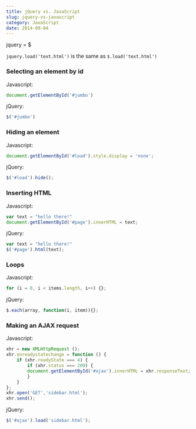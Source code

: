 ```yaml
---
title: jQuery vs. JavaScript
slug: jquery-vs-javascript
category: JavaScript
date: 2014-09-04
---
```


jquery = $

`jquery.load('text.html')` is the same as `$.load('text.html')`

### Selecting an element by id

Javascript:
	
```javascript
document.getElementById('#jumbo')
```

jQuery:

```javascript
$('#jumbo')
```


### Hiding an element

Javascript:

```javascript
document.getElementById('#load').style.display = 'none';
```

jQuery:

```javascript
$('#load').hide();
```

### Inserting HTML
Javascript:
	
```javascript
var text = "hello there!"
document.getElementById('#page').innerHTML = text;
```

jQuery:

```javascript
var text = "hello there!"
$('#page').html(text);
```

### Loops
Javascript:

```javascript
for (i = 0, i < items.length, i++) {};
```

jQuery:

```javascript
$.each(array, function(i, item)){};
```
    
### Making an AJAX request

Javascript:
	
```javascript
xhr = new XMLHttpRequest ();
xhr.onreadystatechange = function () {
    if (xhr.readyState === 4) {
        if (xhr.status === 200) {
        document.getElementById('#ajax').innerHTML = xhr.responseText;
        }
    }
};
xhr.open('GET','sidebar.html');
xhr.send();
```

jQuery:

```javascript
$('#ajax').load('sidebar.html');
```
    
    

